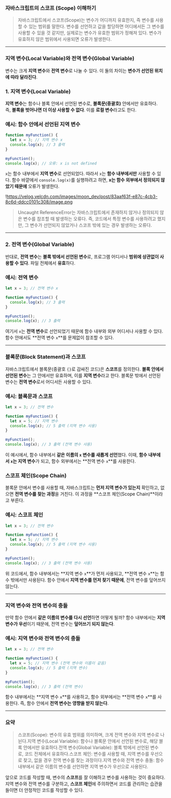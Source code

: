 ### 자바스크립트의 스코프 (Scope) 이해하기

> 자바스크립트에서 스코프(Scope)는 변수가 어디까지 유효한지, 즉 변수를 사용할 수 있는 범위를 말한다. 변수를 선언하고 값을 할당하면 어디에서든 그 변수를 사용할 수 있을 것 같지만, 실제로는 변수가 유효한 범위가 정해져 있다. 변수가 유효하지 않은 범위에서 사용되면 오류가 발생한다.

---

### 지역 변수(Local Variable)와 전역 변수(Global Variable)

변수는 크게 **지역 변수**와 **전역 변수**로 나눌 수 있다. 이 둘의 차이는 **변수가 선언된 위치에 따라 달라진다**.

### 1. 지역 변수(Local Variable)

**지역 변수**는 함수나 블록 안에서 선언된 변수로, **블록문(중괄호)** 안에서만 유효하다. 즉, **블록을 벗어나면 더 이상 사용할 수 없다**. 이를 **로컬 변수**라고도 한다.

### 예시: 함수 안에서 선언된 지역 변수

```jsx
function myFunction() {
  let x = 3; // 지역 변수 x
  console.log(x); // 3 출력
}

myFunction();
console.log(x); // 오류: x is not defined
```

`x`는 함수 내부에서 **지역 변수**로 선언되었다. 따라서 `x`는 **함수 내부에서만** 사용할 수 있다. 함수 바깥에서 `console.log(x)`를 실행하려고 하면, **x는 함수 외부에서 정의되지 않았기 때문에** 오류가 발생한다.

!https://velog.velcdn.com/images/moon_dev/post/83aaf63f-e87c-4cb3-8c6d-ddcc0101c308/image.png

> Uncaught ReferenceError는 자바스크립트에서 존재하지 않거나 정의되지 않은 변수를 참조할 때 발생하는 오류다. 즉, 코드에서 특정 변수를 사용하려고 했지만, 그 변수가 선언되지 않았거나 스코프 밖에 있는 경우 발생하는 오류다.

---

### 2. 전역 변수(Global Variable)

반대로, **전역 변수**는 **블록 밖에서 선언된 변수**로, 프로그램 어디서나 **범위에 상관없이 사용할 수 있다**. 파일 전체에서 **유효**하다.

### 예시: 전역 변수

```jsx
let x = 3; // 전역 변수 x

function myFunction() {
  console.log(x); // 3 출력
}

myFunction();
console.log(x); // 3 출력
```

여기서 `x`는 **전역 변수**로 선언되었기 때문에 함수 내부와 외부 어디서나 사용할 수 있다. 함수 안에서도 **전역 변수 `x`**를 문제없이 참조할 수 있다.

---

### 블록문(Block Statement)과 스코프

자바스크립트에서 블록문(중괄호 `{}`로 감싸진 코드)은 **스코프**를 정의한다. **블록 안에서 선언된 변수**는 그 안에서만 유효하며, 이를 **지역 변수**라고 한다. 블록문 밖에서 선언된 변수는 **전역 변수**로서 어디서든 사용할 수 있다.

### 예시: 블록문과 스코프

```jsx
let x = 3; // 전역 변수

function myFunction() {
  let x = 5; // 지역 변수
  console.log(x); // 5 출력 (지역 변수 사용)
}

myFunction();
console.log(x); // 3 출력 (전역 변수 사용)
```

이 예시에서, 함수 내부에서 **같은 이름의 `x` 변수를 새롭게 선언**했다. 이때, **함수 내부에서 `x`는 지역 변수**가 되고, 함수 외부에서는 **전역 변수 `x`**를 사용한다.

### 스코프 체인(Scope Chain)

블록문 안에서 변수를 사용할 때, 자바스크립트는 **먼저 지역 변수가 있는지** 확인하고, 없으면 **전역 변수를 찾는 과정**을 거친다. 이 과정을 **스코프 체인(Scope Chain)**이라고 부른다.

### 예시: 스코프 체인

```jsx
let x = 3; // 전역 변수

function myFunction() {
  let x = 5; // 지역 변수
  console.log(x); // 5 출력 (지역 변수 사용)
}

myFunction();
console.log(x); // 3 출력 (전역 변수 사용)
```

위 코드에서, 함수 내부에서는 **지역 변수 `x`**가 먼저 사용되고, **전역 변수 `x`**는 함수 밖에서만 사용된다. 함수 안에서 **지역 변수를 먼저 찾기 때문에**, 전역 변수를 덮어쓰지 않는다.

---

### 지역 변수와 전역 변수의 충돌

만약 함수 안에서 **같은 이름의 변수를 다시 선언**하면 어떻게 될까? 함수 내부에서는 **지역 변수가 우선**이기 때문에, 전역 변수는 **덮어쓰기 되지 않는다**.

### 예시: 지역 변수와 전역 변수의 충돌

```jsx
let x = 3; // 전역 변수

function myFunction() {
  let x = 5; // 지역 변수 (전역 변수와 이름이 같음)
  console.log(x); // 5 출력 (지역 변수)
}

myFunction();
console.log(x); // 3 출력 (전역 변수)
```

함수 내부에서는 **지역 변수 `x`**를 사용하고, 함수 외부에서는 **전역 변수 `x`**를 사용한다. 즉, 함수 안에서 **전역 변수는 영향을 받지 않는다**.

---

### 요약

> 스코프(Scope): 변수의 유효 범위를 의미하며, 크게 전역 변수와 지역 변수로 나뉜다.지역 변수(Local Variable): 함수나 블록문 안에서 선언된 변수로, 해당 블록 안에서만 유효하다.전역 변수(Global Variable): 블록 밖에서 선언된 변수로, 코드 전체에서 유효하다.스코프 체인: 변수를 사용할 때, 지역 변수를 우선으로 찾고, 없을 경우 전역 변수를 찾는 과정이다.지역 변수와 전역 변수 충돌: 함수 내부에서 같은 이름의 변수를 선언하면 지역 변수가 우선으로 사용된다.

앞으로 코드를 작성할 때, 변수의 **스코프**를 잘 이해하고 변수를 사용하는 것이 중요하다. 지역 변수와 전역 변수를 구분하고, **스코프 체인**에 주의하면서 코드를 관리하는 습관을 들이면 더 안정적인 코드를 작성할 수 있다.
